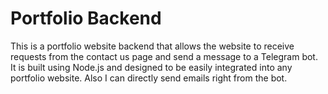 # Portfolio Backend

This is a portfolio website backend that allows the website to receive requests from the contact us page and send a message to a Telegram bot. It is built using Node.js and designed to be easily integrated into any portfolio website. Also I can directly send emails right from the bot.